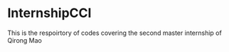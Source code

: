 # InternshipCCI

  This is the respoirtory of codes covering the second master internship of Qirong Mao
